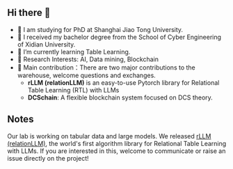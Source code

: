 ## Hi there 👋
- 🔭 I am studying for PhD at Shanghai Jiao Tong University.
- :school: I received my bachelor degree from the School of Cyber Engineering of Xidian University.
- 🌱 I’m currently learning Table Learning.
- :raising_hand: Research Interests: AI, Data mining, Blockchain
- :triangular_flag_on_post: Main contribution：There are two major contributions to the warehouse, welcome questions and exchanges.
  - **rLLM (relationLLM)** is an easy-to-use Pytorch library for Relational Table Learning (RTL) with LLMs
  - **DCSchain**: A flexible blockchain system focused on DCS theory.
## Notes
Our lab is working on tabular data and large models. We released [rLLM (relationLLM)]("https://github.com/rllm-project/rllm"), the world's first algorithm library for Relational Table Learning with LLMs. If you are interested in this, welcome to communicate or raise an issue directly on the project!

<!--
**JianwuZheng413/JianwuZheng413** is a ✨ _special_ ✨ repository because its `README.md` (this file) appears on your GitHub profile.

Here are some ideas to get you started:

- 🔭 I’m currently working on SJTU
- 🌱 I’m currently learning ...
- 👯 I’m looking to collaborate on ...
- 🤔 I’m looking for help with ...
- 💬 Ask me about ...
- 📫 How to reach me: ...
- 😄 Pronouns: ...
- ⚡ Fun fact: ...
![JianwuZheng's github stats](https://github-readme-stats.vercel.app/api?username=JianwuZheng&show_icons=true&theme=radical) 
-->
